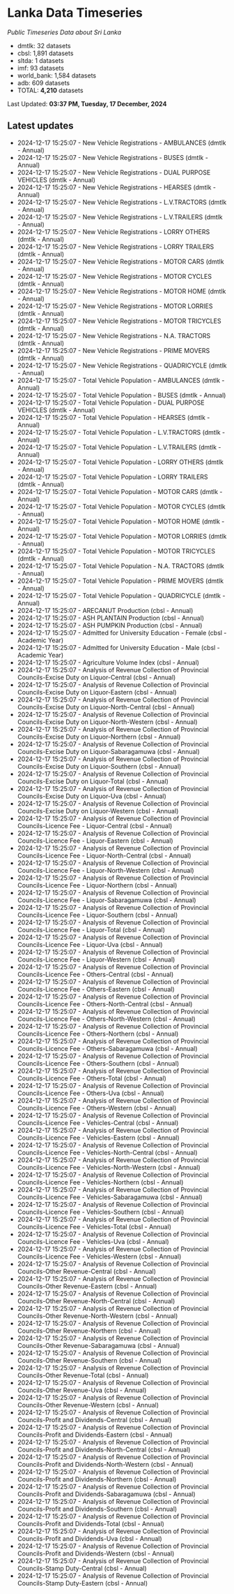 # Lanka Data Timeseries
*Public Timeseries Data about Sri Lanka*

* dmtlk: 32 datasets
* cbsl: 1,891 datasets
* sltda: 1 datasets
* imf: 93 datasets
* world_bank: 1,584 datasets
* adb: 609 datasets
* TOTAL: **4,210** datasets

Last Updated: **03:37 PM, Tuesday, 17 December, 2024**

## Latest updates

* 2024-12-17 15:25:07 - New Vehicle Registrations - AMBULANCES (dmtlk - Annual)
* 2024-12-17 15:25:07 - New Vehicle Registrations - BUSES (dmtlk - Annual)
* 2024-12-17 15:25:07 - New Vehicle Registrations - DUAL PURPOSE VEHICLES (dmtlk - Annual)
* 2024-12-17 15:25:07 - New Vehicle Registrations - HEARSES (dmtlk - Annual)
* 2024-12-17 15:25:07 - New Vehicle Registrations - L.V.TRACTORS (dmtlk - Annual)
* 2024-12-17 15:25:07 - New Vehicle Registrations - L.V.TRAILERS (dmtlk - Annual)
* 2024-12-17 15:25:07 - New Vehicle Registrations - LORRY OTHERS (dmtlk - Annual)
* 2024-12-17 15:25:07 - New Vehicle Registrations - LORRY TRAILERS (dmtlk - Annual)
* 2024-12-17 15:25:07 - New Vehicle Registrations - MOTOR CARS (dmtlk - Annual)
* 2024-12-17 15:25:07 - New Vehicle Registrations - MOTOR CYCLES (dmtlk - Annual)
* 2024-12-17 15:25:07 - New Vehicle Registrations - MOTOR HOME (dmtlk - Annual)
* 2024-12-17 15:25:07 - New Vehicle Registrations - MOTOR LORRIES (dmtlk - Annual)
* 2024-12-17 15:25:07 - New Vehicle Registrations - MOTOR TRICYCLES (dmtlk - Annual)
* 2024-12-17 15:25:07 - New Vehicle Registrations - N.A. TRACTORS (dmtlk - Annual)
* 2024-12-17 15:25:07 - New Vehicle Registrations - PRIME MOVERS (dmtlk - Annual)
* 2024-12-17 15:25:07 - New Vehicle Registrations - QUADRICYCLE (dmtlk - Annual)
* 2024-12-17 15:25:07 - Total Vehicle Population - AMBULANCES (dmtlk - Annual)
* 2024-12-17 15:25:07 - Total Vehicle Population - BUSES (dmtlk - Annual)
* 2024-12-17 15:25:07 - Total Vehicle Population - DUAL PURPOSE VEHICLES (dmtlk - Annual)
* 2024-12-17 15:25:07 - Total Vehicle Population - HEARSES (dmtlk - Annual)
* 2024-12-17 15:25:07 - Total Vehicle Population - L.V.TRACTORS (dmtlk - Annual)
* 2024-12-17 15:25:07 - Total Vehicle Population - L.V.TRAILERS (dmtlk - Annual)
* 2024-12-17 15:25:07 - Total Vehicle Population - LORRY OTHERS (dmtlk - Annual)
* 2024-12-17 15:25:07 - Total Vehicle Population - LORRY TRAILERS (dmtlk - Annual)
* 2024-12-17 15:25:07 - Total Vehicle Population - MOTOR CARS (dmtlk - Annual)
* 2024-12-17 15:25:07 - Total Vehicle Population - MOTOR CYCLES (dmtlk - Annual)
* 2024-12-17 15:25:07 - Total Vehicle Population - MOTOR HOME (dmtlk - Annual)
* 2024-12-17 15:25:07 - Total Vehicle Population - MOTOR LORRIES (dmtlk - Annual)
* 2024-12-17 15:25:07 - Total Vehicle Population - MOTOR TRICYCLES (dmtlk - Annual)
* 2024-12-17 15:25:07 - Total Vehicle Population - N.A. TRACTORS (dmtlk - Annual)
* 2024-12-17 15:25:07 - Total Vehicle Population - PRIME MOVERS (dmtlk - Annual)
* 2024-12-17 15:25:07 - Total Vehicle Population - QUADRICYCLE (dmtlk - Annual)
* 2024-12-17 15:25:07 - ARECANUT Production (cbsl - Annual)
* 2024-12-17 15:25:07 - ASH PLANTAIN Production (cbsl - Annual)
* 2024-12-17 15:25:07 - ASH PUMPKIN Production (cbsl - Annual)
* 2024-12-17 15:25:07 - Admitted for University Education - Female (cbsl - Academic Year)
* 2024-12-17 15:25:07 - Admitted for University Education - Male (cbsl - Academic Year)
* 2024-12-17 15:25:07 - Agriculture Volume Index (cbsl - Annual)
* 2024-12-17 15:25:07 - Analysis of Revenue Collection of Provincial Councils-Excise Duty on Liquor-Central (cbsl - Annual)
* 2024-12-17 15:25:07 - Analysis of Revenue Collection of Provincial Councils-Excise Duty on Liquor-Eastern (cbsl - Annual)
* 2024-12-17 15:25:07 - Analysis of Revenue Collection of Provincial Councils-Excise Duty on Liquor-North-Central (cbsl - Annual)
* 2024-12-17 15:25:07 - Analysis of Revenue Collection of Provincial Councils-Excise Duty on Liquor-North-Western (cbsl - Annual)
* 2024-12-17 15:25:07 - Analysis of Revenue Collection of Provincial Councils-Excise Duty on Liquor-Northern (cbsl - Annual)
* 2024-12-17 15:25:07 - Analysis of Revenue Collection of Provincial Councils-Excise Duty on Liquor-Sabaragamuwa (cbsl - Annual)
* 2024-12-17 15:25:07 - Analysis of Revenue Collection of Provincial Councils-Excise Duty on Liquor-Southern (cbsl - Annual)
* 2024-12-17 15:25:07 - Analysis of Revenue Collection of Provincial Councils-Excise Duty on Liquor-Total (cbsl - Annual)
* 2024-12-17 15:25:07 - Analysis of Revenue Collection of Provincial Councils-Excise Duty on Liquor-Uva (cbsl - Annual)
* 2024-12-17 15:25:07 - Analysis of Revenue Collection of Provincial Councils-Excise Duty on Liquor-Western (cbsl - Annual)
* 2024-12-17 15:25:07 - Analysis of Revenue Collection of Provincial Councils-Licence Fee - Liquor-Central (cbsl - Annual)
* 2024-12-17 15:25:07 - Analysis of Revenue Collection of Provincial Councils-Licence Fee - Liquor-Eastern (cbsl - Annual)
* 2024-12-17 15:25:07 - Analysis of Revenue Collection of Provincial Councils-Licence Fee - Liquor-North-Central (cbsl - Annual)
* 2024-12-17 15:25:07 - Analysis of Revenue Collection of Provincial Councils-Licence Fee - Liquor-North-Western (cbsl - Annual)
* 2024-12-17 15:25:07 - Analysis of Revenue Collection of Provincial Councils-Licence Fee - Liquor-Northern (cbsl - Annual)
* 2024-12-17 15:25:07 - Analysis of Revenue Collection of Provincial Councils-Licence Fee - Liquor-Sabaragamuwa (cbsl - Annual)
* 2024-12-17 15:25:07 - Analysis of Revenue Collection of Provincial Councils-Licence Fee - Liquor-Southern (cbsl - Annual)
* 2024-12-17 15:25:07 - Analysis of Revenue Collection of Provincial Councils-Licence Fee - Liquor-Total (cbsl - Annual)
* 2024-12-17 15:25:07 - Analysis of Revenue Collection of Provincial Councils-Licence Fee - Liquor-Uva (cbsl - Annual)
* 2024-12-17 15:25:07 - Analysis of Revenue Collection of Provincial Councils-Licence Fee - Liquor-Western (cbsl - Annual)
* 2024-12-17 15:25:07 - Analysis of Revenue Collection of Provincial Councils-Licence Fee - Others-Central (cbsl - Annual)
* 2024-12-17 15:25:07 - Analysis of Revenue Collection of Provincial Councils-Licence Fee - Others-Eastern (cbsl - Annual)
* 2024-12-17 15:25:07 - Analysis of Revenue Collection of Provincial Councils-Licence Fee - Others-North-Central (cbsl - Annual)
* 2024-12-17 15:25:07 - Analysis of Revenue Collection of Provincial Councils-Licence Fee - Others-North-Western (cbsl - Annual)
* 2024-12-17 15:25:07 - Analysis of Revenue Collection of Provincial Councils-Licence Fee - Others-Northern (cbsl - Annual)
* 2024-12-17 15:25:07 - Analysis of Revenue Collection of Provincial Councils-Licence Fee - Others-Sabaragamuwa (cbsl - Annual)
* 2024-12-17 15:25:07 - Analysis of Revenue Collection of Provincial Councils-Licence Fee - Others-Southern (cbsl - Annual)
* 2024-12-17 15:25:07 - Analysis of Revenue Collection of Provincial Councils-Licence Fee - Others-Total (cbsl - Annual)
* 2024-12-17 15:25:07 - Analysis of Revenue Collection of Provincial Councils-Licence Fee - Others-Uva (cbsl - Annual)
* 2024-12-17 15:25:07 - Analysis of Revenue Collection of Provincial Councils-Licence Fee - Others-Western (cbsl - Annual)
* 2024-12-17 15:25:07 - Analysis of Revenue Collection of Provincial Councils-Licence Fee - Vehicles-Central (cbsl - Annual)
* 2024-12-17 15:25:07 - Analysis of Revenue Collection of Provincial Councils-Licence Fee - Vehicles-Eastern (cbsl - Annual)
* 2024-12-17 15:25:07 - Analysis of Revenue Collection of Provincial Councils-Licence Fee - Vehicles-North-Central (cbsl - Annual)
* 2024-12-17 15:25:07 - Analysis of Revenue Collection of Provincial Councils-Licence Fee - Vehicles-North-Western (cbsl - Annual)
* 2024-12-17 15:25:07 - Analysis of Revenue Collection of Provincial Councils-Licence Fee - Vehicles-Northern (cbsl - Annual)
* 2024-12-17 15:25:07 - Analysis of Revenue Collection of Provincial Councils-Licence Fee - Vehicles-Sabaragamuwa (cbsl - Annual)
* 2024-12-17 15:25:07 - Analysis of Revenue Collection of Provincial Councils-Licence Fee - Vehicles-Southern (cbsl - Annual)
* 2024-12-17 15:25:07 - Analysis of Revenue Collection of Provincial Councils-Licence Fee - Vehicles-Total (cbsl - Annual)
* 2024-12-17 15:25:07 - Analysis of Revenue Collection of Provincial Councils-Licence Fee - Vehicles-Uva (cbsl - Annual)
* 2024-12-17 15:25:07 - Analysis of Revenue Collection of Provincial Councils-Licence Fee - Vehicles-Western (cbsl - Annual)
* 2024-12-17 15:25:07 - Analysis of Revenue Collection of Provincial Councils-Other Revenue-Central (cbsl - Annual)
* 2024-12-17 15:25:07 - Analysis of Revenue Collection of Provincial Councils-Other Revenue-Eastern (cbsl - Annual)
* 2024-12-17 15:25:07 - Analysis of Revenue Collection of Provincial Councils-Other Revenue-North-Central (cbsl - Annual)
* 2024-12-17 15:25:07 - Analysis of Revenue Collection of Provincial Councils-Other Revenue-North-Western (cbsl - Annual)
* 2024-12-17 15:25:07 - Analysis of Revenue Collection of Provincial Councils-Other Revenue-Northern (cbsl - Annual)
* 2024-12-17 15:25:07 - Analysis of Revenue Collection of Provincial Councils-Other Revenue-Sabaragamuwa (cbsl - Annual)
* 2024-12-17 15:25:07 - Analysis of Revenue Collection of Provincial Councils-Other Revenue-Southern (cbsl - Annual)
* 2024-12-17 15:25:07 - Analysis of Revenue Collection of Provincial Councils-Other Revenue-Total (cbsl - Annual)
* 2024-12-17 15:25:07 - Analysis of Revenue Collection of Provincial Councils-Other Revenue-Uva (cbsl - Annual)
* 2024-12-17 15:25:07 - Analysis of Revenue Collection of Provincial Councils-Other Revenue-Western (cbsl - Annual)
* 2024-12-17 15:25:07 - Analysis of Revenue Collection of Provincial Councils-Profit and Dividends-Central (cbsl - Annual)
* 2024-12-17 15:25:07 - Analysis of Revenue Collection of Provincial Councils-Profit and Dividends-Eastern (cbsl - Annual)
* 2024-12-17 15:25:07 - Analysis of Revenue Collection of Provincial Councils-Profit and Dividends-North-Central (cbsl - Annual)
* 2024-12-17 15:25:07 - Analysis of Revenue Collection of Provincial Councils-Profit and Dividends-North-Western (cbsl - Annual)
* 2024-12-17 15:25:07 - Analysis of Revenue Collection of Provincial Councils-Profit and Dividends-Northern (cbsl - Annual)
* 2024-12-17 15:25:07 - Analysis of Revenue Collection of Provincial Councils-Profit and Dividends-Sabaragamuwa (cbsl - Annual)
* 2024-12-17 15:25:07 - Analysis of Revenue Collection of Provincial Councils-Profit and Dividends-Southern (cbsl - Annual)
* 2024-12-17 15:25:07 - Analysis of Revenue Collection of Provincial Councils-Profit and Dividends-Total (cbsl - Annual)
* 2024-12-17 15:25:07 - Analysis of Revenue Collection of Provincial Councils-Profit and Dividends-Uva (cbsl - Annual)
* 2024-12-17 15:25:07 - Analysis of Revenue Collection of Provincial Councils-Profit and Dividends-Western (cbsl - Annual)
* 2024-12-17 15:25:07 - Analysis of Revenue Collection of Provincial Councils-Stamp Duty-Central (cbsl - Annual)
* 2024-12-17 15:25:07 - Analysis of Revenue Collection of Provincial Councils-Stamp Duty-Eastern (cbsl - Annual)